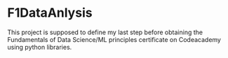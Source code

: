 # F1DataAnlysis
This project is supposed to define my last step before obtaining the Fundamentals of Data Science/ML principles certificate on Codeacademy using python libraries. 
